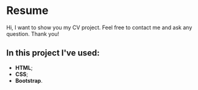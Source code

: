 # Resume
Hi, I want to show you my CV project. Feel free to contact me and ask any question. Thank you!
## In this project I've used:
* **HTML**;
* **CSS**;
* **Bootstrap**.
